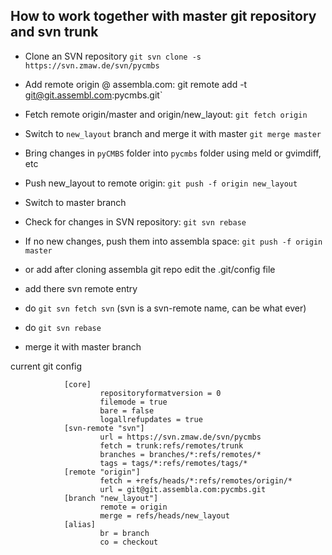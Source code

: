 ## How to work together with master git repository and svn trunk

 * Clone an SVN repository `git svn clone -s https://svn.zmaw.de/svn/pycmbs`
 * Add remote origin @ assembla.com: git remote add -t git@git.assembl.com:pycmbs.git`
 * Fetch remote origin/master and origin/new_layout: `git fetch origin`
 * Switch to `new_layout` branch and merge it with master `git merge master`
 * Bring changes in `pyCMBS` folder into `pycmbs` folder using meld or gvimdiff, etc
 * Push new_layout to remote origin: `git push -f origin new_layout`
 * Switch to master branch
 * Check for changes in SVN repository: `git svn rebase`
 * If no new changes, push them into assembla space: `git push -f origin master`

 * or add after cloning assembla git repo edit the .git/config file
  * add there svn remote entry 
  * do `git svn fetch svn` (svn is a svn-remote name, can be what ever)
  * do `git svn rebase`
  * merge it with master branch


current git config

                [core]
                        repositoryformatversion = 0
                        filemode = true
                        bare = false
                        logallrefupdates = true
                [svn-remote "svn"]
                        url = https://svn.zmaw.de/svn/pycmbs
                        fetch = trunk:refs/remotes/trunk
                        branches = branches/*:refs/remotes/*
                        tags = tags/*:refs/remotes/tags/*
                [remote "origin"]
                        fetch = +refs/heads/*:refs/remotes/origin/*
                        url = git@git.assembla.com:pycmbs.git
                [branch "new_layout"]
                        remote = origin
                        merge = refs/heads/new_layout
                [alias]
                        br = branch
                        co = checkout
